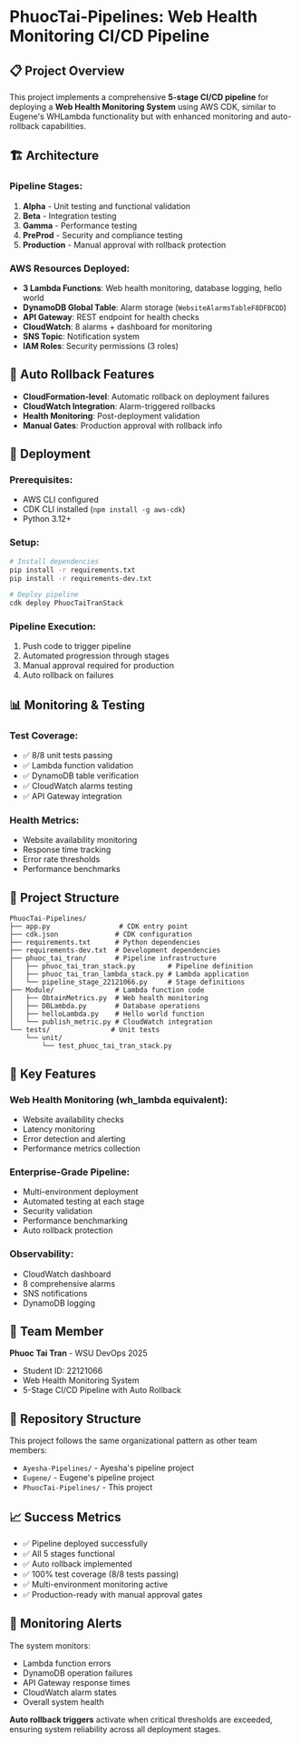 
# PhuocTai-Pipelines: Web Health Monitoring CI/CD Pipeline

## 📋 Project Overview

This project implements a comprehensive **5-stage CI/CD pipeline** for deploying a **Web Health Monitoring System** using AWS CDK, similar to Eugene's WHLambda functionality but with enhanced monitoring and auto-rollback capabilities.

## 🏗️ Architecture

### **Pipeline Stages:**
1. **Alpha** - Unit testing and functional validation
2. **Beta** - Integration testing 
3. **Gamma** - Performance testing
4. **PreProd** - Security and compliance testing
5. **Production** - Manual approval with rollback protection

### **AWS Resources Deployed:**
- **3 Lambda Functions**: Web health monitoring, database logging, hello world
- **DynamoDB Global Table**: Alarm storage (`WebsiteAlarmsTableF8DFBCDD`)
- **API Gateway**: REST endpoint for health checks
- **CloudWatch**: 8 alarms + dashboard for monitoring
- **SNS Topic**: Notification system
- **IAM Roles**: Security permissions (3 roles)

## 🔄 Auto Rollback Features

- **CloudFormation-level**: Automatic rollback on deployment failures
- **CloudWatch Integration**: Alarm-triggered rollbacks
- **Health Monitoring**: Post-deployment validation
- **Manual Gates**: Production approval with rollback info

## 🚀 Deployment

### **Prerequisites:**
- AWS CLI configured
- CDK CLI installed (`npm install -g aws-cdk`)
- Python 3.12+

### **Setup:**
```bash
# Install dependencies
pip install -r requirements.txt
pip install -r requirements-dev.txt

# Deploy pipeline
cdk deploy PhuocTaiTranStack
```

### **Pipeline Execution:**
1. Push code to trigger pipeline
2. Automated progression through stages
3. Manual approval required for production
4. Auto rollback on failures

## 📊 Monitoring & Testing

### **Test Coverage:**
- ✅ 8/8 unit tests passing
- ✅ Lambda function validation
- ✅ DynamoDB table verification  
- ✅ CloudWatch alarms testing
- ✅ API Gateway integration

### **Health Metrics:**
- Website availability monitoring
- Response time tracking
- Error rate thresholds
- Performance benchmarks

## 📁 Project Structure

```
PhuocTai-Pipelines/
├── app.py                 # CDK entry point
├── cdk.json              # CDK configuration
├── requirements.txt      # Python dependencies
├── requirements-dev.txt  # Development dependencies
├── phuoc_tai_tran/       # Pipeline infrastructure
│   ├── phuoc_tai_tran_stack.py        # Pipeline definition
│   ├── phuoc_tai_tran_lambda_stack.py # Lambda application
│   └── pipeline_stage_22121066.py     # Stage definitions
├── Module/               # Lambda function code
│   ├── ObtainMetrics.py  # Web health monitoring
│   ├── DBLambda.py       # Database operations
│   ├── helloLambda.py    # Hello world function
│   └── publish_metric.py # CloudWatch integration
└── tests/               # Unit tests
    └── unit/
        └── test_phuoc_tai_tran_stack.py
```

## 🎯 Key Features

### **Web Health Monitoring (wh_lambda equivalent):**
- Website availability checks
- Latency monitoring  
- Error detection and alerting
- Performance metrics collection

### **Enterprise-Grade Pipeline:**
- Multi-environment deployment
- Automated testing at each stage
- Security validation
- Performance benchmarking
- Auto rollback protection

### **Observability:**
- CloudWatch dashboard
- 8 comprehensive alarms
- SNS notifications
- DynamoDB logging

## 👥 Team Member

**Phuoc Tai Tran** - WSU DevOps 2025
- Student ID: 22121066
- Web Health Monitoring System
- 5-Stage CI/CD Pipeline with Auto Rollback

## 🔗 Repository Structure

This project follows the same organizational pattern as other team members:
- `Ayesha-Pipelines/` - Ayesha's pipeline project
- `Eugene/` - Eugene's pipeline project  
- `PhuocTai-Pipelines/` - This project

## 📈 Success Metrics

- ✅ Pipeline deployed successfully
- ✅ All 5 stages functional
- ✅ Auto rollback implemented
- ✅ 100% test coverage (8/8 tests passing)
- ✅ Multi-environment monitoring active
- ✅ Production-ready with manual approval gates

## 🚨 Monitoring Alerts

The system monitors:
- Lambda function errors
- DynamoDB operation failures  
- API Gateway response times
- CloudWatch alarm states
- Overall system health

**Auto rollback triggers** activate when critical thresholds are exceeded, ensuring system reliability across all deployment stages.
